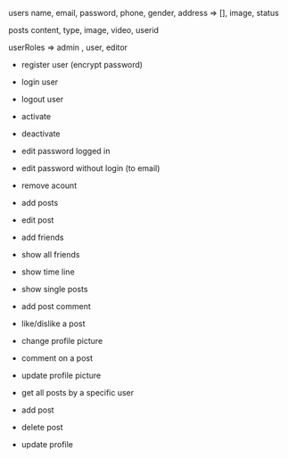 users
name, email, password, phone, gender, address => [], image, status

posts
content, type, image, video, userid

userRoles
=> admin , user, editor

- register user (encrypt password)
- login user
- logout user
- activate
- deactivate
- edit password logged in
- edit password without login (to email)
- remove acount
- add posts
- edit post
- add friends
- show all friends
- show time line
- show single posts
- add post comment
- like/dislike a post

- change profile picture
- comment on a post
- update profile picture
- get all posts by a specific user
- add post
- delete post
- update profile
